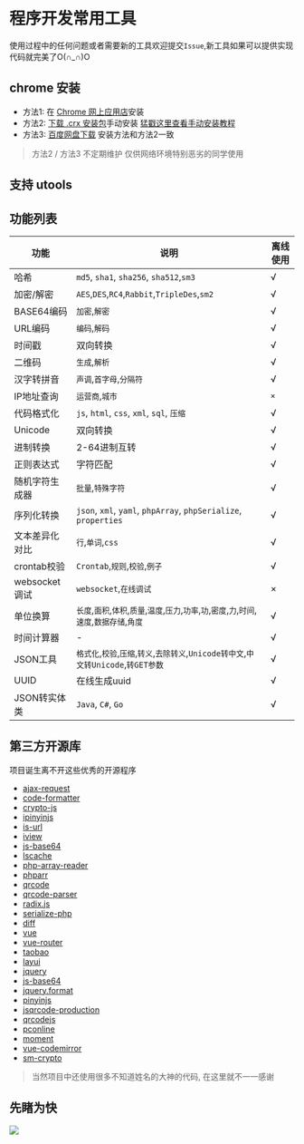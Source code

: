 # 程序开发常用工具
使用过程中的任何问题或者需要新的工具欢迎提交`Issue`,新工具如果可以提供实现代码就完美了O(∩_∩)O

## chrome 安装
 - 方法1: 在 [Chrome 网上应用店](https://chrome.google.com/webstore/detail/ipfcebkfhpkjeikaammlkcnalknjahmh)安装
 - 方法2: [下载 .crx 安装包](https://github.com/baiy/Ctool/releases/latest)手动安装 [猛戳这里查看手动安装教程](http://www.cnplugins.com/tool/outline-install-crx-file.html)
 - 方法3: [百度网盘下载](https://pan.baidu.com/s/1mhWbqWC) 安装方法和方法2一致
> 方法2 / 方法3 不定期维护 仅供网络环境特别恶劣的同学使用

## 支持 utools

## 功能列表
|功能|说明|离线使用|
|---|---|---|
|哈希|`md5`, `sha1`, `sha256`, `sha512`,`sm3`|√|
|加密/解密|`AES`,`DES`,`RC4`,`Rabbit`,`TripleDes`,`sm2`|√|
|BASE64编码|`加密`,`解密`|√|
|URL编码|`编码`,`解码`|√|
|时间戳|双向转换|√|
|二维码|`生成`,`解析`|√|
|汉字转拼音|`声调`,`首字母`,`分隔符`|√|
|IP地址查询|`运营商`,`城市`|`×`|
|代码格式化|`js`, `html`, `css`, `xml`, `sql`, `压缩`|√|
|Unicode|双向转换|√|
|进制转换|2-64进制互转|√|
|正则表达式|字符匹配|√|
|随机字符生成器|`批量`,`特殊字符`|√|
|序列化转换|`json`, `xml`, `yaml`, `phpArray`, `phpSerialize`, `properties`|√|
|文本差异化对比|`行`,`单词`,`css`|√|
|crontab校验|`Crontab`,`规则`,`校验`,`例子`|√|
|websocket调试|`websocket`,`在线调试`|×|
|单位换算|`长度`,`面积`,`体积`,`质量`,`温度`,`压力`,`功率`,`功`,`密度`,`力`,`时间`,`速度`,`数据存储`,`角度`|√|
|时间计算器| - |√|
|JSON工具|`格式化`,`校验`,`压缩`,`转义`,`去除转义`,`Unicode转中文`,`中文转Unicode`,`转GET参数`|√|
|UUID|在线生成uuid|√|
|JSON转实体类|`Java`, `C#`, `Go`|√|

## 第三方开源库
项目诞生离不开这些优秀的开源程序
 
- [ajax-request](https://www.npmjs.com/package/ajax-request) 
- [code-formatter](https://www.npmjs.com/package/code-formatter)
- [crypto-js](https://www.npmjs.com/package/crypto-js)
- [ipinyinjs](https://www.npmjs.com/package/ipinyinjs) 
- [is-url](https://www.npmjs.com/package/is-url) 
- [iview](https://www.npmjs.com/package/iview) 
- [js-base64](https://www.npmjs.com/package/js-base64) 
- [lscache](https://www.npmjs.com/package/lscache) 
- [php-array-reader](https://www.npmjs.com/package/php-array-reader) 
- [phparr](https://www.npmjs.com/package/phparr) 
- [qrcode](https://www.npmjs.com/package/qrcode) 
- [qrcode-parser](https://www.npmjs.com/package/qrcode-parser) 
- [radix.js](https://www.npmjs.com/package/radix.js)
- [serialize-php](https://www.npmjs.com/package/serialize-php) 
- [diff](https://www.npmjs.com/package/diff) 
- [vue](https://www.npmjs.com/package/vue) 
- [vue-router](https://www.npmjs.com/package/vue-router)
- [taobao](http://ip.taobao.com/)
- [layui](https://github.com/sentsin/layui/)
- [jquery](https://github.com/jquery/jquery)
- [js-base64](https://github.com/dankogai/js-base64)
- [jquery.format](https://github.com/zachofalltrades/jquery.format)
- [pinyinjs](https://github.com/sxei/pinyinjs)
- [jsqrcode-production](https://github.com/aray894/jsqrcode-production)
- [qrcodejs](https://github.com/davidshimjs/qrcodejs)
- [pconline](http://whois.pconline.com.cn/)
- [moment](https://momentjs.com/)
- [vue-codemirror](https://www.npmjs.com/package/vue-codemirror)
- [sm-crypto](https://github.com/JuneAndGreen/sm-crypto)

 > 当然项目中还使用很多不知道姓名的大神的代码, 在这里就不一一感谢
 
 ## 先睹为快
 ![](dome.jpg)
